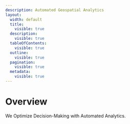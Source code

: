 ```yaml
---
description: Automated Geospatial Analytics
layout:
  width: default
  title:
    visible: true
  description:
    visible: true
  tableOfContents:
    visible: true
  outline:
    visible: true
  pagination:
    visible: true
  metadata:
    visible: true
---
```


# Overview

We Optimize Decision-Making with Automated Analytics.&#x20;

